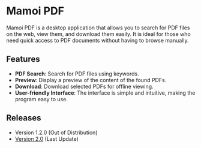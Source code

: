 # Mamoi PDF

Mamoi PDF is a desktop application that allows you to search for PDF files on the web, view them, and download them easily. It is ideal for those who need quick access to PDF documents without having to browse manually.

## Features

- **PDF Search**: Search for PDF files using keywords.
- **Preview**: Display a preview of the content of the found PDFs.
- **Download**: Download selected PDFs for offline viewing.
- **User-friendly Interface**: The interface is simple and intuitive, making the program easy to use.

## Releases
- Version 1.2.0 (Out of Distribution)
- [Version 2.0](https://github.com/xHellish/Mamoi-PDF/releases/download/v2.0.0/Mamoi-PDF_v2.0.exe) (Last Update)

